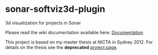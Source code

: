 sonar-softviz3d-plugin
=========================

3d visualization for projects in Sonar

Please read the wiki documentation available here:
[Documentation](https://github.com/stefanrinderle/sonar-softviz3d/wiki)

This project is based on my master thesis at NICTA in Sydney 2012. 
For details on the thesis see the **deprecated** [project page](http://rinderle.info/3dArch).